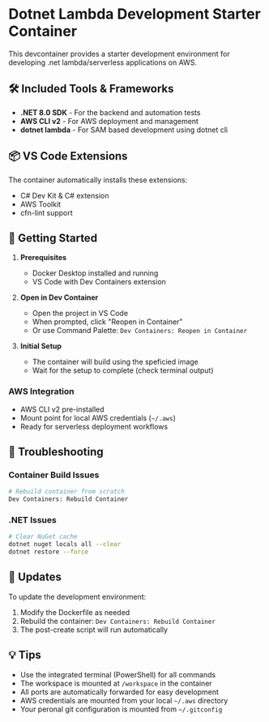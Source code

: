# Dotnet Lambda Development Starter Container

This devcontainer provides a starter development environment for developing .net lambda/serverless applications on AWS.

## 🛠️ Included Tools & Frameworks

- **.NET 8.0 SDK** - For the backend and automation tests
- **AWS CLI v2** - For AWS deployment and management
- **dotnet lambda** - For SAM based development using dotnet cli

## 📦 VS Code Extensions

The container automatically installs these extensions:
- C# Dev Kit & C# extension
- AWS Toolkit
- cfn-lint support


## 🚀 Getting Started

1. **Prerequisites**
   - Docker Desktop installed and running
   - VS Code with Dev Containers extension

2. **Open in Dev Container**
   - Open the project in VS Code
   - When prompted, click "Reopen in Container"
   - Or use Command Palette: `Dev Containers: Reopen in Container`

3. **Initial Setup**
   - The container will build using the speficied image
   - Wait for the setup to complete (check terminal output)

### AWS Integration
- AWS CLI v2 pre-installed
- Mount point for local AWS credentials (`~/.aws`)
- Ready for serverless deployment workflows

## 🐛 Troubleshooting

### Container Build Issues
```bash
# Rebuild container from scratch
Dev Containers: Rebuild Container
```

### .NET Issues
```bash
# Clear NuGet cache
dotnet nuget locals all --clear
dotnet restore --force
```

## 🔄 Updates

To update the development environment:
1. Modify the Dockerfile as needed
2. Rebuild the container: `Dev Containers: Rebuild Container`
3. The post-create script will run automatically

## 💡 Tips

- Use the integrated terminal (PowerShell) for all commands
- The workspace is mounted at `/workspace` in the container
- All ports are automatically forwarded for easy development
- AWS credentials are mounted from your local `~/.aws` directory
- Your peronal git configuration is mounted from `~/.gitconfig`